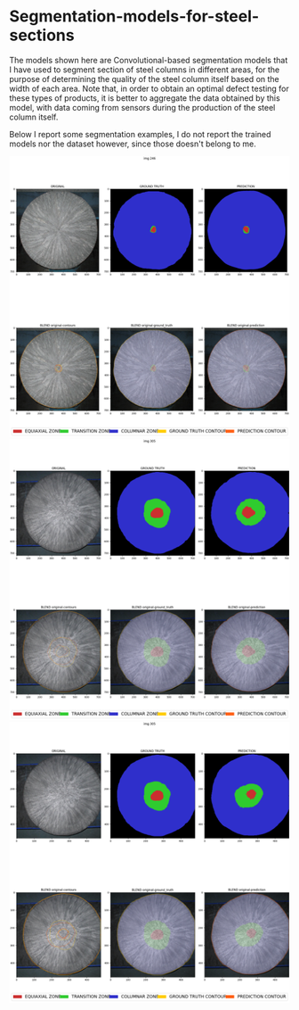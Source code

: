 # Segmentation-models-for-steel-sections

The models shown here are Convolutional-based segmentation models that I have used to segment section of steel columns in different areas, for the purpose of determining the quality of the steel column itself based on the width of each area.
Note that, in order to obtain an optimal defect testing for these types of products, it is better to aggregate the data obtained by this model, with data coming from sensors during the production of the steel column itself.

Below I report some segmentation examples, I do not report the trained models nor the dataset however, since those doesn't belong to me.

![alt text](https://github.com/RepresentativeOnMission/Segmentation-models-for-steel-sections/blob/main/images/246_FCN_8.png?raw=true)
![alt text](https://github.com/RepresentativeOnMission/Segmentation-models-for-steel-sections/blob/main/images/305_pspnet.png?raw=true)
![alt text](https://github.com/RepresentativeOnMission/Segmentation-models-for-steel-sections/blob/main/images/305_unet.png?raw=true)
